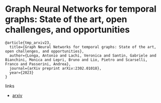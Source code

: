 # Graph Neural Networks for temporal graphs: State of the art, open challenges, and opportunities

```
@article{tmp_arxiv23,
  title={Graph Neural Networks for temporal graphs: State of the art, open challenges, and opportunities},
  author={Longa, Antonio and Lachi, Veronica and Santin, Gabriele and Bianchini, Monica and Lepri, Bruno and Lio, Pietro and Scarselli, Franco and Passerini, Andrea},
  journal={arXiv preprint arXiv:2302.01018},
  year={2023}
}
```

links
- [arxiv](https://arxiv.org/abs/2302.01018)
